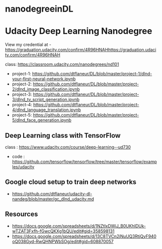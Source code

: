 # nanodegreeinDL
# Udacity Deep Learning Nanodegree
View my credential at - https://graduation.udacity.com/confirm/4R96HNAHhttps://graduation.udacity.com/confirm/4R96HNAH

class: https://classroom.udacity.com/nanodegrees/nd101

- project-1: https://github.com/dtflaneur/DL/blob/master/project-1/dlnd-your-first-neural-network.ipynb
- project-2: https://github.com/dtflaneur/DL/blob/master/project-2/dlnd_image_classification.ipynb
- project-3: https://github.com/dtflaneur/DL/blob/master/project-3/dlnd_tv_script_generation.ipynb
- project-4: https://github.com/dtflaneur/DL/blob/master/project-4/dlnd_language_translation.ipynb
- project-5: https://github.com/dtflaneur/DL/blob/master/project-5/dlnd_face_generation.ipynb


## Deep Learning class with TensorFlow
class : https://www.udacity.com/course/deep-learning--ud730
- code : https://github.com/tensorflow/tensorflow/tree/master/tensorflow/examples/udacity

## Google cloud setup to train deep networks
- https://github.com/dtflaneur/udacity-dl-nandeg/blob/master/gc_dlnd_udacity.md


## Resources
- https://docs.google.com/spreadsheets/d/1NZtIxDWiJ_B0UKhIDUk-wTZAT3Fxfh-fGwcQKXg1bQU/edit#gid=358598131
- https://docs.google.com/spreadsheets/d/13C8TVCn2jNuUQ3RtjQyF940oQ038Gyd-RwQHNPWbSOg/edit#gid=608870057
